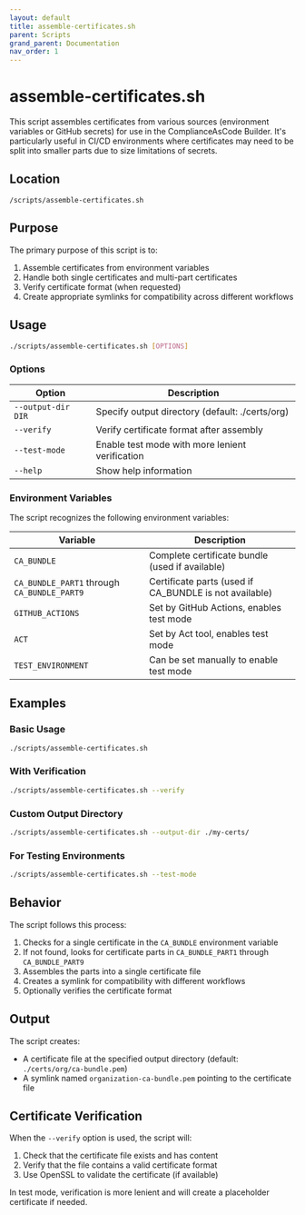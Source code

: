 ```yaml
---
layout: default
title: assemble-certificates.sh
parent: Scripts
grand_parent: Documentation
nav_order: 1
---
```


# assemble-certificates.sh

This script assembles certificates from various sources (environment variables or GitHub secrets) for use in the ComplianceAsCode Builder. It's particularly useful in CI/CD environments where certificates may need to be split into smaller parts due to size limitations of secrets.

## Location

`/scripts/assemble-certificates.sh`

## Purpose

The primary purpose of this script is to:

1. Assemble certificates from environment variables
2. Handle both single certificates and multi-part certificates
3. Verify certificate format (when requested)
4. Create appropriate symlinks for compatibility across different workflows

## Usage

```bash
./scripts/assemble-certificates.sh [OPTIONS]
```

### Options

| Option | Description |
|--------|-------------|
| `--output-dir DIR` | Specify output directory (default: ./certs/org) |
| `--verify` | Verify certificate format after assembly |
| `--test-mode` | Enable test mode with more lenient verification |
| `--help` | Show help information |

### Environment Variables

The script recognizes the following environment variables:

| Variable | Description |
|----------|-------------|
| `CA_BUNDLE` | Complete certificate bundle (used if available) |
| `CA_BUNDLE_PART1` through `CA_BUNDLE_PART9` | Certificate parts (used if CA_BUNDLE is not available) |
| `GITHUB_ACTIONS` | Set by GitHub Actions, enables test mode |
| `ACT` | Set by Act tool, enables test mode |
| `TEST_ENVIRONMENT` | Can be set manually to enable test mode |

## Examples

### Basic Usage

```bash
./scripts/assemble-certificates.sh
```

### With Verification

```bash
./scripts/assemble-certificates.sh --verify
```

### Custom Output Directory

```bash
./scripts/assemble-certificates.sh --output-dir ./my-certs/
```

### For Testing Environments

```bash
./scripts/assemble-certificates.sh --test-mode
```

## Behavior

The script follows this process:

1. Checks for a single certificate in the `CA_BUNDLE` environment variable
2. If not found, looks for certificate parts in `CA_BUNDLE_PART1` through `CA_BUNDLE_PART9`
3. Assembles the parts into a single certificate file
4. Creates a symlink for compatibility with different workflows
5. Optionally verifies the certificate format 

## Output

The script creates:

- A certificate file at the specified output directory (default: `./certs/org/ca-bundle.pem`)
- A symlink named `organization-ca-bundle.pem` pointing to the certificate file

## Certificate Verification

When the `--verify` option is used, the script will:

1. Check that the certificate file exists and has content
2. Verify that the file contains a valid certificate format
3. Use OpenSSL to validate the certificate (if available)

In test mode, verification is more lenient and will create a placeholder certificate if needed.